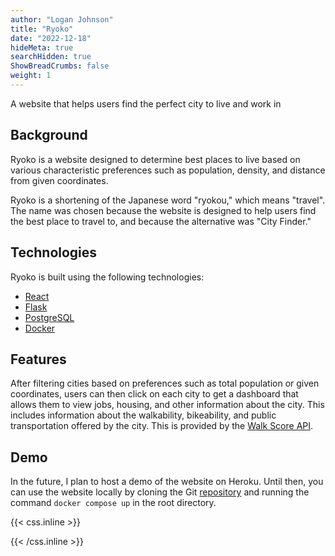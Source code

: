 ```yaml
---
author: "Logan Johnson"
title: "Ryoko"
date: "2022-12-18"
hideMeta: true
searchHidden: true
ShowBreadCrumbs: false
weight: 1
---
```

A website that helps users find the perfect city to live and work in
<!--more-->
## Background
Ryoko is a website designed to determine best places to live based on various characteristic preferences such as population, density, and distance from given coordinates.

Ryoko is a shortening of the Japanese word "ryokou," which means "travel". The name was chosen because the website is designed to help users find the best place to travel to, and because the alternative was "City Finder."

## Technologies

Ryoko is built using the following technologies:
* [React](https://reactjs.org/)
* [Flask](https://flask.palletsprojects.com/)
* [PostgreSQL](https://www.postgresql.org/)
* [Docker](https://www.docker.com/)

## Features

After filtering cities based on preferences such as total population or given coordinates, users can then click on each city to get a dashboard that allows them to view jobs, housing, and other information about the city. This includes information about the walkability, bikeability, and public transportation offered by the city. This is provided by the [Walk Score API](https://www.walkscore.com/professional/api.php).

## Demo

In the future, I plan to host a demo of the website on Heroku. Until then, you can use the website locally by cloning the Git [repository](https://github.com/herariom/ryoko) and running the command `docker compose up` in the root directory.

{{< css.inline >}}

<style>
.canon { background: white; width: 100%; height: auto; }
</style>

{{< /css.inline >}}